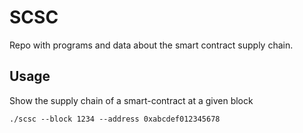 # SCSC

Repo with programs and data about the smart contract supply chain.

## Usage

Show the supply chain of a smart-contract at a given block

    ./scsc --block 1234 --address 0xabcdef012345678

